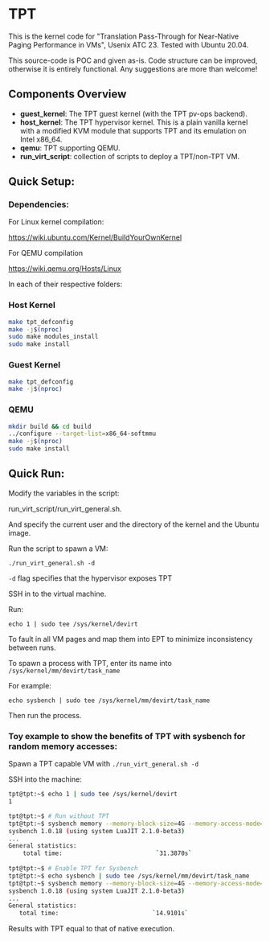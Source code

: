 # TPT

This is the kernel code for "Translation Pass-Through for Near-Native Paging Performance in VMs", Usenix ATC 23. Tested with Ubuntu 20.04.

This source-code is POC and given as-is. Code structure can be improved, otherwise it is entirely functional. Any suggestions are more than welcome!

## Components Overview
* **guest_kernel**: The TPT guest kernel (with the TPT pv-ops backend).
* **host_kernel**: The TPT hypervisor kernel. This is a plain vanilla kernel with a modified KVM module that supports TPT and its emulation on Intel x86_64.
* **qemu**: TPT supporting QEMU.
* **run_virt_script**: collection of scripts to deploy a TPT/non-TPT VM.

## Quick Setup:

### Dependencies:

For Linux kernel compilation:

https://wiki.ubuntu.com/Kernel/BuildYourOwnKernel

For QEMU compilation

https://wiki.qemu.org/Hosts/Linux

In each of their respective folders:

### Host Kernel
```bash
make tpt_defconfig
make -j$(nproc)
sudo make modules_install
sudo make install
```

### Guest Kernel
```bash
make tpt_defconfig
make -j$(nproc)
```

### QEMU
```bash
mkdir build && cd build
../configure --target-list=x86_64-softmmu  
make -j$(nproc)
sudo make install
```

## Quick Run:
Modify the variables in the script:

run_virt_script/run_virt_general.sh.

And specify the current user and the directory of the kernel and the Ubuntu image.

Run the script to spawn a VM:

`./run_virt_general.sh -d`

`-d` flag specifies that the hypervisor exposes TPT

SSH in to the virtual machine.

Run:

`echo 1 | sudo tee /sys/kernel/devirt`

To fault in all VM pages and map them into EPT to minimize inconsistency between runs.

To spawn a process with TPT, enter its name into `/sys/kernel/mm/devirt/task_name`

For example:

`echo sysbench | sudo tee /sys/kernel/mm/devirt/task_name`

Then run the process.

### Toy example to show the benefits of TPT with sysbench for random memory accesses:

Spawn a TPT capable VM with `./run_virt_general.sh -d`

SSH into the machine:

```bash
tpt@tpt:~$ echo 1 | sudo tee /sys/kernel/devirt
1

tpt@tpt:~$ # Run without TPT
tpt@tpt:~$ sysbench memory --memory-block-size=4G --memory-access-mode=rnd run
sysbench 1.0.18 (using system LuaJIT 2.1.0-beta3)
...
General statistics:  
    total time:                          `31.3870s`
    
tpt@tpt:~$ # Enable TPT for Sysbench
tpt@tpt:~$ echo sysbench | sudo tee /sys/kernel/mm/devirt/task_name
tpt@tpt:~$ sysbench memory --memory-block-size=4G --memory-access-mode=rnd run
sysbench 1.0.18 (using system LuaJIT 2.1.0-beta3)
...
General statistics:
   total time:                          `14.9101s`
```

Results with TPT equal to that of native execution.
